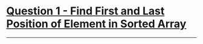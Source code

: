 # [Question 1 - Find First and Last Position of Element in Sorted Array](https://leetcode.com/problems/find-first-and-last-position-of-element-in-sorted-array/)
---
